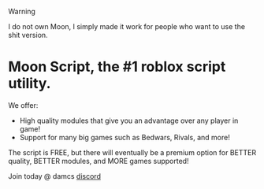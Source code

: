 > [!WARNING]
> I do not own Moon, I simply made it work for people who want to use the shit version.

# Moon Script, the #1 roblox script utility.

We offer:

- High quality modules that give you an advantage over any player in game!
- Support for many big games such as Bedwars, Rivals, and more!

The script is FREE, but there will eventually be a premium option for BETTER quality, BETTER modules, and MORE games supported!

Join today @ damcs [discord](https://discord.gg/CPaUDfZT6C)
